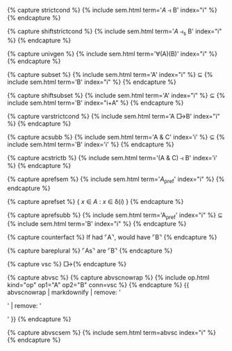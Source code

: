 {% capture strictcond %}
{% include sem.html term='*A* &#x297d; B' index="i" %}
{% endcapture %}

{% capture shiftstrictcond %}
{% include sem.html term='*A* &#x297d;<sub>s</sub> B' index="i" %}
{% endcapture %}
 
{% capture univgen %}
{% include sem.html term='&forall;(A)(B)' index="i" %}
{% endcapture %}

{% capture subset %}
{% include sem.html term='A' index="i" %} &sube; {% include sem.html term='B' index="i" %}
{% endcapture %}

{% capture shiftsubset %}
{% include sem.html term='A' index="i" %} &sube; {% include sem.html term='B' index="i+A" %}
{% endcapture %}

{% capture varstrictcond %}
{% include sem.html term='A <span style="letter-spacing:-4px;">&#x25a1;&rarr;</span> B' index="i" %}
{% endcapture %} 

{% capture acsubb %}
{% include sem.html term='A &amp; C' index='i' %} &sube; {% include sem.html term='B' index='i' %}
{% endcapture %}

{% capture acstrictb %}
{% include sem.html term='(A &amp; C) &#x297d; B' index='i' %}
{% endcapture %}

{% capture aprefsem %}
{% include sem.html term='*A*<sub>pref</sub>' index="i" %}
{% endcapture %}

{% capture aprefset %}
{ *x* &isin; *A* : *x* &isin; &delta;(*i*) }
{% endcapture %}

{% capture aprefsubb %}
{% include sem.html term='A<sub>pref</sub>' index="i" %} &sube; {% include sem.html term='B' index="i" %}
{% endcapture %}

<!-- English counterfactual -->
{% capture counterfact %}
If had &#x231c;A&#x231d;, would have &#x231c;B&#x231d;
{% endcapture %}

<!-- English bare plural -->
{% capture bareplural %}
&#x231c;As&#x231d; are &#x231c;B&#x231d;
{% endcapture %}

<!-- Variably strict conditional -->
{% capture vsc %}
<span style="letter-spacing:-4px;">&#x25a1;&rarr;</span>
{% endcapture %}

{% capture abvsc %}
{% capture abvscnowrap %}
{% include op.html kind="op" op1="A" op2="B" conn=vsc %}
{% endcapture %}
{{ abvscnowrap | markdownify | remove: '<p>' | remove: '</p>' }}
{% endcapture %}

{% capture abvscsem %}
{% include sem.html term=abvsc index="i" %}
{% endcapture %}
